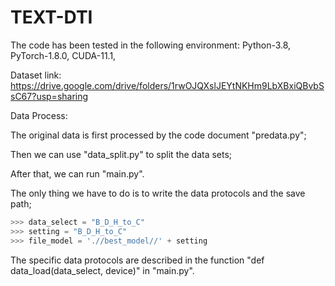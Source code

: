 # TEXT-DTI

The code has been tested in the following environment:
Python-3.8,
PyTorch-1.8.0,
CUDA-11.1,

Dataset link: https://drive.google.com/drive/folders/1rwOJQXslJEYtNKHm9LbXBxiQBvbSsC67?usp=sharing

Data Process:

The original data is first processed by the code document "predata.py";

Then we can use "data_split.py" to split the data sets; 
              
After that, we can run "main.py".

The only thing we have to do is to write the data protocols and the save path;
              
```python
>>> data_select = "B_D_H_to_C"
>>> setting = "B_D_H_to_C"
>>> file_model = './/best_model//' + setting
```

The specific data protocols are described in the function "def data_load(data_select, device)" in "main.py".